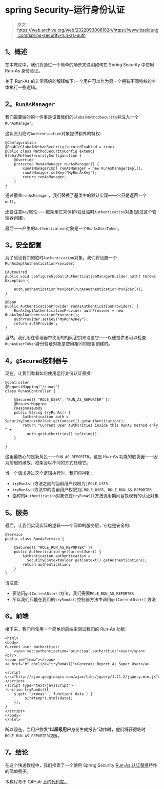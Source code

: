 # spring Security–运行身份认证

> 原文：<https://web.archive.org/web/20220930061024/https://www.baeldung.com/spring-security-run-as-auth>

## **1。概述**

在本教程中，我们将通过一个简单的场景来说明如何在 Spring Security 中使用 Run-As 身份验证。

关于 Run-As 的非常高级的解释如下:一个用户可以作为另一个拥有不同特权的主体执行一些逻辑。

## **2。`RunAsManager`**

我们需要做的第一件事是设置我们的`GlobalMethodSecurity`并注入一个`RunAsManager`。

这负责为临时`Authentication`对象提供额外的特权:

```
@Configuration
@EnableGlobalMethodSecurity(securedEnabled = true)
public class MethodSecurityConfig extends GlobalMethodSecurityConfiguration {
    @Override
    protected RunAsManager runAsManager() {
        RunAsManagerImpl runAsManager = new RunAsManagerImpl();
        runAsManager.setKey("MyRunAsKey");
        return runAsManager;
    }
}
```

通过覆盖`runAsManager`，我们替换了基类中的默认实现——它只是返回一个`null`。

还要注意`key`属性——框架用它来保护/验证临时`Authentication`对象(通过这个管理器创建)。

最后——产生的`Authentication`对象是一个`RunAsUserToken`。

## **3。安全配置**

为了验证我们的临时`Authentication`对象，我们将设置一个`RunAsImplAuthenticationProvider`:

```
@Autowired
public void configureGlobal(AuthenticationManagerBuilder auth) throws Exception {
    ...
    auth.authenticationProvider(runAsAuthenticationProvider());
}

@Bean
public AuthenticationProvider runAsAuthenticationProvider() {
    RunAsImplAuthenticationProvider authProvider = new RunAsImplAuthenticationProvider();
    authProvider.setKey("MyRunAsKey");
    return authProvider;
}
```

当然，我们用在管理器中使用的相同密钥来设置它——以便提供者可以检查`RunAsUserToken`身份验证对象是使用相同的密钥创建的。

## **4。`@Secured`控制器与**

现在，让我们看看如何使用运行身份认证替换:

```
@Controller
@RequestMapping("/runas")
class RunAsController {

    @Secured({ "ROLE_USER", "RUN_AS_REPORTER" })
    @RequestMapping
    @ResponseBody
    public String tryRunAs() {
        Authentication auth = SecurityContextHolder.getContext().getAuthentication();
        return "Current User Authorities inside this RunAS method only " + 
          auth.getAuthorities().toString();
    }

}
```

这里最核心的是新角色——`RUN_AS_REPORTER`。这是 Run-As 功能的触发器——因为前缀的缘故，框架会以不同的方式处理它。

当一个请求通过这个逻辑执行时，我们将得到:

*   `tryRunAs()`方法之前的当前用户权限为[ `ROLE_USER`
*   `tryRunAs()`方法中的当前用户权限为[ `ROLE_USER, ROLE_RUN_AS_REPORTER`
*   临时的`Authentication`对象仅在`tryRunAS()`方法调用期间替换现有的认证对象

## **5。服务**

最后，让我们实现实际的逻辑—一个简单的服务层，它也是安全的:

```
@Service
public class RunAsService {

    @Secured({ "ROLE_RUN_AS_REPORTER" })
    public Authentication getCurrentUser() {
        Authentication authentication = 
          SecurityContextHolder.getContext().getAuthentication();
        return authentication;
    }
}
```

请注意:

*   要访问`getCurrentUser()`方法，我们需要`ROLE_RUN_AS_REPORTER`
*   所以我们只能在我们的`tryRunAs()`控制器方法中调用`getCurrentUser()` 方法

## **6。前端**

接下来，我们将使用一个简单的前端来测试我们的 Run-As 功能:

```
<html>
<body>
Current user authorities: 
    <span sec:authentication="principal.authorities">user</span>
<br/>
<span id="temp"></span>
<a href="#" onclick="tryRunAs()">Generate Report As Super User</a>

<script src="http://ajax.googleapis.com/ajax/libs/jquery/1.11.2/jquery.min.js"></script>
<script type="text/javascript">
function tryRunAs(){
    $.get( "/runas" , function( data ) {
         $("#temp").html(data);
    });
}
</script>
</body>
</html>
```

所以现在，当用户触发“**以超级用户**身份生成报告”动作时，他们将获得临时`ROLE_RUN_AS_REPORTER`权限。

## **7。结论**

在这个快速教程中，我们探索了一个使用 Spring Security [Run-As 认证替换](https://web.archive.org/web/20220815034334/https://docs.spring.io/spring-security/site/docs/4.0.3.RELEASE/reference/htmlsingle/#runas)特性的简单例子。

本教程基于 GitHub 上的[代码库。](https://web.archive.org/web/20220815034334/https://github.com/eugenp/tutorials/tree/master/spring-security-modules/spring-security-web-rest-custom)